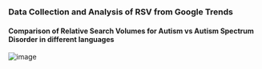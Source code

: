 ### Data Collection and Analysis of RSV from Google Trends
#### Comparison of Relative Search Volumes for Autism vs Autism Spectrum Disorder in different languages
![image](https://github.com/anopsy/autism_rsv/assets/74981211/52550d7c-1fe0-44d9-938e-10495be5e7e6)


